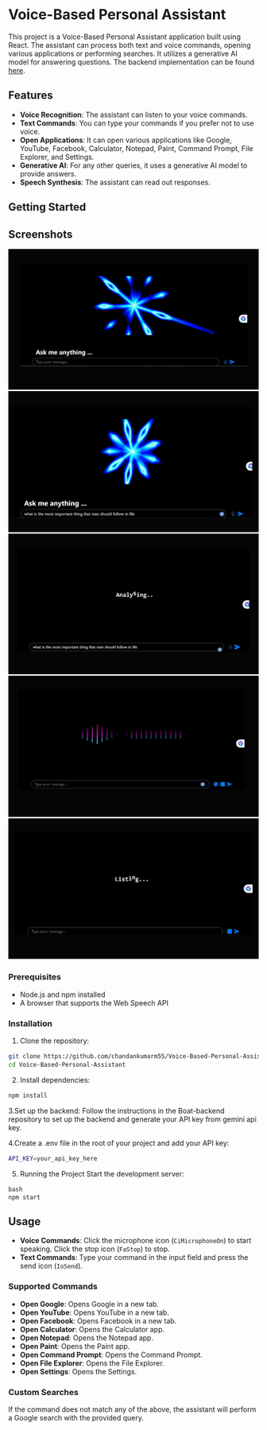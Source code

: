 # Voice-Based Personal Assistant

This project is a Voice-Based Personal Assistant application built using React. The assistant can process both text and voice commands, opening various applications or performing searches. It utilizes a generative AI model for answering questions. The backend implementation can be found [here](https://github.com/chandankumarm55/Boat-backend).

## Features

- **Voice Recognition**: The assistant can listen to your voice commands.
- **Text Commands**: You can type your commands if you prefer not to use voice.
- **Open Applications**: It can open various applications like Google, YouTube, Facebook, Calculator, Notepad, Paint, Command Prompt, File Explorer, and Settings.
- **Generative AI**: For any other queries, it uses a generative AI model to provide answers.
- **Speech Synthesis**: The assistant can read out responses.

## Getting Started
## Screenshots
![Screenshot 1](./voice1.jpg)
![Screenshot 2](./voice2.jpg)
![Screenshot 3](./voice3.jpg)
![Screenshot 4](./voice4.jpg)
![Screenshot 4](./voice5.jpg)


### Prerequisites

- Node.js and npm installed
- A browser that supports the Web Speech API

### Installation

1. Clone the repository:

```bash
git clone https://github.com/chandankumarm55/Voice-Based-Personal-Assistant.git
cd Voice-Based-Personal-Assistant
```
2. Install dependencies:
```bash
npm install
```
3.Set up the backend:
Follow the instructions in the Boat-backend repository to set up the backend and generate your API key from gemini api key.

4.Create a .env file in the root of your project and add your API key:
```bash
API_KEY=your_api_key_here
```
5. Running the Project
Start the development server:
```
bash
npm start
```
## Usage

- **Voice Commands**: Click the microphone icon (`CiMicrophoneOn`) to start speaking. Click the stop icon (`FaStop`) to stop.
- **Text Commands**: Type your command in the input field and press the send icon (`IoSend`).

### Supported Commands

- **Open Google**: Opens Google in a new tab.
- **Open YouTube**: Opens YouTube in a new tab.
- **Open Facebook**: Opens Facebook in a new tab.
- **Open Calculator**: Opens the Calculator app.
- **Open Notepad**: Opens the Notepad app.
- **Open Paint**: Opens the Paint app.
- **Open Command Prompt**: Opens the Command Prompt.
- **Open File Explorer**: Opens the File Explorer.
- **Open Settings**: Opens the Settings.

### Custom Searches

If the command does not match any of the above, the assistant will perform a Google search with the provided query.

